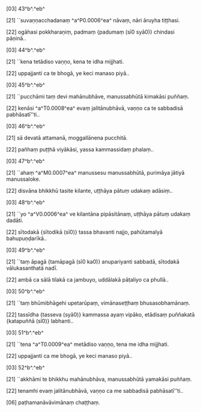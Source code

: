 [03] 43^b^.^eb^

[21] ``suvaṇṇacchadanaṃ ^a^P0.0006^ea^ nāvaṃ, nāri āruyha  tiṭṭhasi.

[22] ogāhasi pokkharaṇiṃ, padmaṃ {padumaṃ (sī0 syā0)} chindasi pāṇinā..

[03] 44^b^.^eb^

[21] ``kena tetādiso vaṇṇo, kena te idha mijjhati.

[22] uppajjanti ca te bhogā, ye keci manaso piyā..

[03] 45^b^.^eb^

[21] ``pucchāmi taṃ devi mahānubhāve, manussabhūtā  kimakāsi puññaṃ.

[22] kenāsi ^a^T0.0008^ea^ evaṃ jalitānubhāvā, vaṇṇo ca te sabbadisā  pabhāsatī''ti..

[03] 46^b^.^eb^

[21] sā devatā attamanā, moggallānena pucchitā.

[22] pañhaṃ puṭṭhā viyākāsi, yassa kammassidaṃ phalaṃ..

[03] 47^b^.^eb^

[21] ``ahaṃ ^a^M0.0007^ea^ manussesu manussabhūtā, purimāya jātiyā  manussaloke.

[22] disvāna bhikkhū tasite kilante, uṭṭhāya pātuṃ udakaṃ  adāsiṃ..

[03] 48^b^.^eb^

[21] ``yo ^a^V0.0006^ea^ ve kilantāna pipāsitānaṃ, uṭṭhāya pātuṃ udakaṃ  dadāti.

[22] sītodakā {sītodikā (sī0)} tassa bhavanti najjo, pahūtamalyā  bahupuṇḍarīkā..

[03] 49^b^.^eb^

[21] ``taṃ āpagā {tamāpagā (sī0 ka0)} anupariyanti sabbadā, sītodakā  vālukasanthatā nadī.

[22] ambā ca sālā tilakā ca jambuyo, uddālakā  pāṭaliyo ca phullā..

[03] 50^b^.^eb^

[21] ``taṃ bhūmibhāgehi upetarūpaṃ, vimānaseṭṭhaṃ bhusasobhamānaṃ.

[22] tassīdha {tasseva (syā0)} kammassa ayaṃ vipāko, etādisaṃ   puññakatā {katapuññā (sī0)} labhanti..

[03] 51^b^.^eb^

[21] ``tena ^a^T0.0009^ea^ metādiso vaṇṇo, tena me idha mijjhati.

[22] uppajjanti ca me bhogā, ye keci manaso piyā..

[03] 52^b^.^eb^

[21] ``akkhāmi te bhikkhu mahānubhāva, manussabhūtā  yamakāsi puññaṃ.

[22] tenamhi evaṃ jalitānubhāvā, vaṇṇo ca me sabbadisā  pabhāsatī''ti..

[06] paṭhamanāvāvimānaṃ chaṭṭhaṃ.